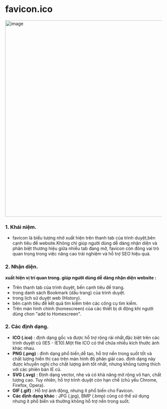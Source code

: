 # favicon.ico

<img width="1200" height="630" alt="image" src="https://github.com/user-attachments/assets/f2aac877-011f-4733-b646-ec6074599105" />


### 1. Khái niệm.
- favicon là biểu tượng nhở xuất hiện trên thanh tab của trình duyệt,bên cạnh tiêu đề website.Không chỉ giúp người dùng dễ dàng nhận diện và phân biệt thương hiệu giữa nhiều tab đang mở, favicon còn đóng vai trò quan trọng trong việc nâng cao trải nghiệm và hỗ trợ SEO hiệu quả.
### 2. Nhận diện.

**xuất hiện vị trí quan trong. giúp người dùng dễ dàng nhận diện website :**

- Trên thanh tab của trình duyệt, bến cạnh tiêu đề trang.
- trong danh sách Bookmark (dấu trang) của trình duyệt.
- trong lịch sử duyệt web (History).
- bên cạnh tiêu đề kết quả tìm kiếm trên các công cụ tìm kiếm.
- Trên màn hình chính (homescreen) của các thiết bị di động khi người dùng chon "add to Homescreen".

### 2. Các định dạng.
- **ICO (.ico)** : định dạng gốc và được hỗ trợ rộng rải nhất,đặc biệt trên các trình duyệt cũ (IE5 - IE10).Một file ICO có thể chứa nhiều kích thước ảnh khác nhau.
- **PNG (.png)** : đinh dạng phổ biến,dễ tạo, hỗ trợ nền trong suốt tốt và chất lượng hiển thị cao trên màn hình đô phân giải cao. định dạng này được khuyến nghị cho chất lượng ảnh tốt nhất, nhưng không tương thích với các phiên bản IE cũ.
- **SVG (.svg)** : Định dạng vector, nhẹ và có khả năng mở rộng vô hạn, chất lượng cao. Tuy nhiên, hỗ trợ trình duyệt còn hạn chế (chủ yếu Chrome, Firefox, Opera).
- **GIF (.gif)** : Hỗ trợ ảnh động, nhưng ít phổ biến cho Favicon.
- **Các định dạng khác** : JPG (.jpg), BMP (.bmp) cũng có thể sử dụng nhưng ít phổ biến và thường không hỗ trợ nền trong suốt.

